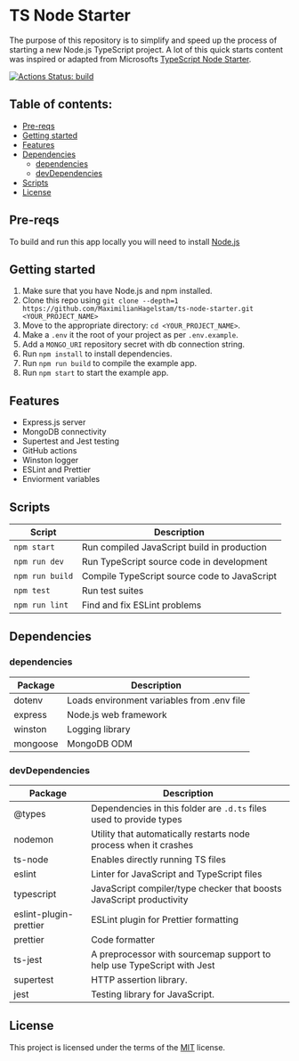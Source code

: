 # TS Node Starter

The purpose of this repository is to simplify and speed up the process of starting a new Node.js TypeScript project. A lot of this quick starts content was inspired or adapted from Microsofts [TypeScript Node Starter](https://github.com/microsoft/TypeScript-Node-Starter/).

[![Actions Status: build](https://github.com/MaximilianHagelstam/ts-node-starter/actions/workflows/nodejs.yml/badge.svg)](https://github.com/MaximilianHagelstam/ts-node-starter/actions?query=workflow%3A"node")

## Table of contents:

- [Pre-reqs](#pre-reqs)
- [Getting started](#getting-started)
- [Features](#features)
- [Dependencies](#dependencies)
  - [dependencies](#dependencies)
  - [devDependencies](#devdependencies)
- [Scripts](#scripts)
- [License](#license)

## Pre-reqs

To build and run this app locally you will need to install [Node.js](https://nodejs.org/en/)

## Getting started

1.  Make sure that you have Node.js and npm installed.
2.  Clone this repo using `git clone --depth=1 https://github.com/MaximilianHagelstam/ts-node-starter.git <YOUR_PROJECT_NAME>`
3.  Move to the appropriate directory: `cd <YOUR_PROJECT_NAME>`.
4.  Make a `.env` it the root of your project as per `.env.example`.
5.  Add a `MONGO_URI` repository secret with db connection string.
6.  Run `npm install` to install dependencies.
7.  Run `npm run build` to compile the example app.
8.  Run `npm start` to start the example app.

## Features

- Express.js server
- MongoDB connectivity
- Supertest and Jest testing
- GitHub actions
- Winston logger
- ESLint and Prettier
- Enviorment variables

## Scripts

| Script          | Description                                  |
| --------------- | -------------------------------------------- |
| `npm start`     | Run compiled JavaScript build in production  |
| `npm run dev`   | Run TypeScript source code in development    |
| `npm run build` | Compile TypeScript source code to JavaScript |
| `npm test`      | Run test suites                              |
| `npm run lint`  | Find and fix ESLint problems                 |

## Dependencies

### dependencies

| Package  | Description                                |
| -------- | ------------------------------------------ |
| dotenv   | Loads environment variables from .env file |
| express  | Node.js web framework                      |
| winston  | Logging library                            |
| mongoose | MongoDB ODM                                |

### devDependencies

| Package                | Description                                                            |
| ---------------------- | ---------------------------------------------------------------------- |
| @types                 | Dependencies in this folder are `.d.ts` files used to provide types    |
| nodemon                | Utility that automatically restarts node process when it crashes       |
| ts-node                | Enables directly running TS files                                      |
| eslint                 | Linter for JavaScript and TypeScript files                             |
| typescript             | JavaScript compiler/type checker that boosts JavaScript productivity   |
| eslint-plugin-prettier | ESLint plugin for Prettier formatting                                  |
| prettier               | Code formatter                                                         |
| ts-jest                | A preprocessor with sourcemap support to help use TypeScript with Jest |
| supertest              | HTTP assertion library.                                                |
| jest                   | Testing library for JavaScript.                                        |

## License

This project is licensed under the terms of the [MIT](https://choosealicense.com/licenses/mit/) license.
